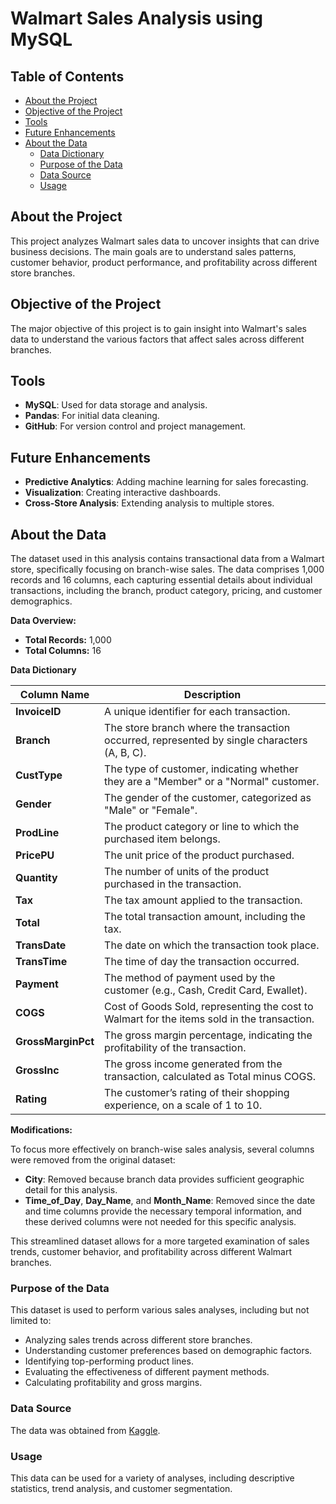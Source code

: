 # Walmart Sales Analysis using MySQL

## Table of Contents
- [About the Project](#about-the-project)
- [Objective of the Project](#objective-of-the-project)
- [Tools](#tools)
- [Future Enhancements](#future-enhancements)
- [About the Data](#about-the-data)
  - [Data Dictionary](#data-dictionary)
  - [Purpose of the Data](#purpose-of-the-data)
  - [Data Source](#data-source)
  - [Usage](#usage)

## About the Project
This project analyzes Walmart sales data to uncover insights that can drive business decisions. The main goals are to understand sales patterns, customer behavior, product performance, and profitability across different store branches.

## Objective of the Project
The major objective of this project is to gain insight into Walmart's sales data to understand the various factors that affect sales across different branches.

## Tools
- **MySQL**: Used for data storage and analysis.
- **Pandas**: For initial data cleaning.
- **GitHub**: For version control and project management.

## Future Enhancements
- **Predictive Analytics**: Adding machine learning for sales forecasting.
- **Visualization**: Creating interactive dashboards.
- **Cross-Store Analysis**: Extending analysis to multiple stores.

## About the Data
The dataset used in this analysis contains transactional data from a Walmart store, specifically focusing on branch-wise sales. The data comprises 1,000 records and 16 columns, each capturing essential details about individual transactions, including the branch, product category, pricing, and customer demographics.

**Data Overview:**

- **Total Records:** 1,000
- **Total Columns:** 16

**Data Dictionary**

| Column Name       | Description                                                                                      |
|-------------------|--------------------------------------------------------------------------------------------------|
| **InvoiceID**     | A unique identifier for each transaction.                                                        |
| **Branch**        | The store branch where the transaction occurred, represented by single characters (A, B, C).     |
| **CustType**      | The type of customer, indicating whether they are a "Member" or a "Normal" customer.             |
| **Gender**        | The gender of the customer, categorized as "Male" or "Female".                                    |
| **ProdLine**      | The product category or line to which the purchased item belongs.                                 |
| **PricePU**       | The unit price of the product purchased.                                                         |
| **Quantity**      | The number of units of the product purchased in the transaction.                                 |
| **Tax**           | The tax amount applied to the transaction.                                                       |
| **Total**         | The total transaction amount, including the tax.                                                 |
| **TransDate**     | The date on which the transaction took place.                                                    |
| **TransTime**     | The time of day the transaction occurred.                                                        |
| **Payment**       | The method of payment used by the customer (e.g., Cash, Credit Card, Ewallet).                   |
| **COGS**          | Cost of Goods Sold, representing the cost to Walmart for the items sold in the transaction.      |
| **GrossMarginPct**| The gross margin percentage, indicating the profitability of the transaction.                    |
| **GrossInc**      | The gross income generated from the transaction, calculated as Total minus COGS.                 |
| **Rating**        | The customer’s rating of their shopping experience, on a scale of 1 to 10.                       |

**Modifications:**

To focus more effectively on branch-wise sales analysis, several columns were removed from the original dataset:

- **City**: Removed because branch data provides sufficient geographic detail for this analysis.
- **Time_of_Day**, **Day_Name**, and **Month_Name**: Removed since the date and time columns provide the necessary temporal information, and these derived columns were not needed for this specific analysis.

This streamlined dataset allows for a more targeted examination of sales trends, customer behavior, and profitability across different Walmart branches.

### Purpose of the Data
This dataset is used to perform various sales analyses, including but not limited to:
- Analyzing sales trends across different store branches.
- Understanding customer preferences based on demographic factors.
- Identifying top-performing product lines.
- Evaluating the effectiveness of different payment methods.
- Calculating profitability and gross margins.

### Data Source
The data was obtained from [Kaggle](https://www.kaggle.com/datasets/antaesterlin/walmart-commerce-data).

### Usage
This data can be used for a variety of analyses, including descriptive statistics, trend analysis, and customer segmentation.
